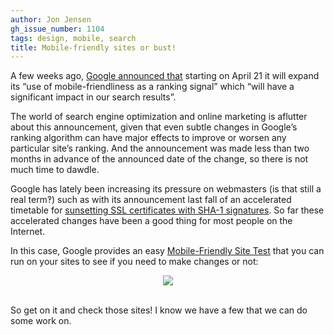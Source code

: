 ```yaml
---
author: Jon Jensen
gh_issue_number: 1104
tags: design, mobile, search
title: Mobile-friendly sites or bust!
---
```




A few weeks ago, [Google announced that](http://googlewebmastercentral.blogspot.com/2015/02/finding-more-mobile-friendly-search.html) starting on April 21 it will expand its “use of mobile-friendliness as a ranking signal” which “will have a significant impact in our search results”.

The world of search engine optimization and online marketing is aflutter about this announcement, given that even subtle changes in Google’s ranking algorithm can have major effects to improve or worsen any particular site’s ranking. And the announcement was made less than two months in advance of the announced date of the change, so there is not much time to dawdle.

Google has lately been increasing its pressure on webmasters (is that still a real term‽) such as with its announcement last fall of an accelerated timetable for [sunsetting SSL certificates with SHA-1 signatures](http://googleonlinesecurity.blogspot.com/2014/09/gradually-sunsetting-sha-1.html). So far these accelerated changes have been a good thing for most people on the Internet.

In this case, Google provides an easy [Mobile-Friendly Site Test](https://www.google.com/webmasters/tools/mobile-friendly/) that you can run on your sites to see if you need to make changes or not:

<div class="separator" style="clear: both; text-align: center;"><a href="https://www.google.com/webmasters/tools/mobile-friendly/"><img border="0" src="/blog/2015/03/23/mobile-friendly-sites-or-bust/image-0.png"/></a><br/> </div>

So get on it and check those sites! I know we have a few that we can do some work on.


